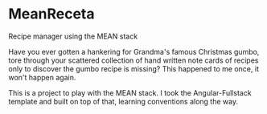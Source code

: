 # MeanReceta
Recipe manager using the MEAN stack

Have you ever gotten a hankering for Grandma's famous Christmas gumbo, tore through your scattered collection of hand written note cards of recipes only to discover the gumbo recipe is missing?  This happened to me once, it won't happen again.

This is a project to play with the MEAN stack.  I took the Angular-Fullstack template and built on top of that, learning conventions along the way.
